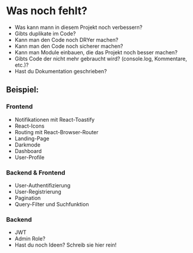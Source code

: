 # Was noch fehlt?

- Was kann mann in diesem Projekt noch verbessern?
- Gibts duplikate im Code?
- Kann man den Code noch DRYer machen?
- Kann man den Code noch sicherer machen?
- Kann man Module einbauen, die das Projekt noch besser machen?
- Gibts Code der nicht mehr gebraucht wird? (console.log, Kommentare, etc.)?
- Hast du Dokumentation geschrieben?

## Beispiel:

### Frontend

- Notifikationen mit React-Toastify
- React-Icons
- Routing mit React-Browser-Router
- Landing-Page
- Darkmode
- Dashboard
- User-Profile

### Backend & Frontend

- User-Authentifizierung
- User-Registrierung
- Pagination
- Query-Filter und Suchfunktion

### Backend

- JWT
- Admin Role?
- Hast du noch Ideen? Schreib sie hier rein!

